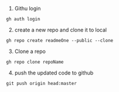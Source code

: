 1. Githu login

```
gh auth login
```

2. create a new repo and clone it to local

```
gh repo create readmeOne --public --clone
```

3. Clone a repo

```
gh repo clone repoName
```

4. push the updated code to github

```
git push origin head:master
```
